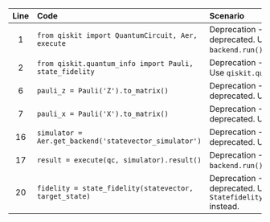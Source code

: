 | Line | Code | Scenario | Reference | Artifact | Refactoring |
| :--: | :--- | :------- | :-------: | :------- | :---------- |
| 1 | `from qiskit import QuantumCircuit, Aer, execute` | Deprecation -> `Aer` and `execute` have been deprecated. Use `qiskit_aer.AerSimulator` and `backend.run()` instead of `execute`. | internal | Aer, execute | `from qiskit import QuantumCircuit` <br> `from qiskit_aer import AerSimulator` |
| 2 | `from qiskit.quantum_info import Pauli, state_fidelity` | Deprecation -> `state_fidelity` has been deprecated. Use `qiskit.quantum_info.Statefidelity` instead. | internal | state_fidelity | `from qiskit.quantum_info import Pauli, Statefidelity` |
| 6 | `pauli_z = Pauli('Z').to_matrix()` | Deprecation -> `Pauli.to_matrix()` has been deprecated. Use `Pauli.to_operator().data` instead. | internal | Pauli.to_matrix | `pauli_z = Pauli('Z').to_operator().data` |
| 7 | `pauli_x = Pauli('X').to_matrix()` | Deprecation -> `Pauli.to_matrix()` has been deprecated. Use `Pauli.to_operator().data` instead. | internal | Pauli.to_matrix | `pauli_x = Pauli('X').to_operator().data` |
| 16 | `simulator = Aer.get_backend('statevector_simulator')` | Deprecation -> `Aer.get_backend()` has been deprecated. Use `qiskit_aer.AerSimulator()` directly. | internal | Aer.get_backend | `simulator = AerSimulator()` |
| 17 | `result = execute(qc, simulator).result()` | Deprecation -> `execute()` has been deprecated. Use `backend.run()` instead. | internal | execute | `result = simulator.run(qc).result()` |
| 20 | `fidelity = state_fidelity(statevector, target_state)` | Deprecation -> `state_fidelity()` has been deprecated. Use `Statefidelity(statevector).fidelity(target_state)` instead. | internal | state_fidelity | `fidelity = Statefidelity(statevector).fidelity(target_state)` |